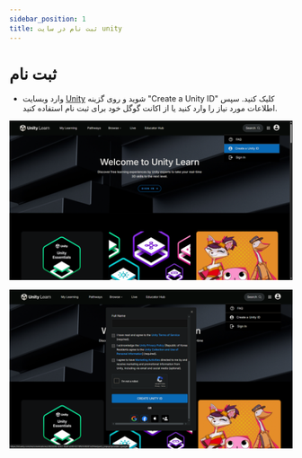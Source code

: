```yaml
---
sidebar_position: 1
title: ثبت نام در سایت unity
---
```


# ثبت نام

- وارد وبسایت [Unity](https://unity.com) شوید و روی گزینه "Create a Unity ID" کلیک کنید. سپس اطلاعات مورد نیاز را وارد کنید یا از اکانت گوگل خود برای ثبت نام استفاده کنید.

![Unity Website](./img/unity-hub-register.png)

![Create Unity ID](./img/unity-hub-register2.png)


